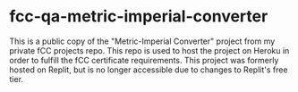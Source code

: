 # fcc-qa-metric-imperial-converter
 
This is a public copy of the "Metric-Imperial Converter" project from my private fCC projects repo. This repo is used to host the project on Heroku in order to fulfill the fCC certificate requirements. This project was formerly hosted on Replit, but is no longer accessible due to changes to Replit's free tier.
